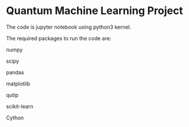 Quantum Machine Learning Project
====
The code is jupyter notebook using python3 kernel.

The required packages to run the code are:

numpy

scipy

pandas

matplotlib

qutip

scikit-learn

Cython
